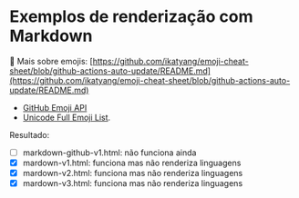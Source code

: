 # Exemplos de renderização com **Markdown**

:rocket: Mais sobre emojis: [https://github.com/ikatyang/emoji-cheat-sheet/blob/github-actions-auto-update/README.md](https://github.com/ikatyang/emoji-cheat-sheet/blob/github-actions-auto-update/README.md)

- [GitHub Emoji API](https://api.github.com/emojis)
- [Unicode Full Emoji List](https://unicode.org/emoji/charts/full-emoji-list.html).

Resultado:

- [ ] markdown-github-v1.html: não funciona ainda
- [x] mardown-v1.html: funciona mas não renderiza linguagens
- [x] mardown-v2.html: funciona mas não renderiza linguagens
- [x] mardown-v3.html: funciona mas não renderiza linguagens
